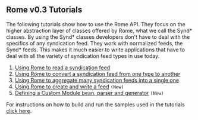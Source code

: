 ## Rome v0.3 Tutorials

The following tutorials show how to use the Rome API. They focus on the
higher abstraction layer of classes offered by Rome, what we call the
Synd\* classes. By using the Synd\* classes developers don\'t have to
deal with the specifics of any syndication feed. They work with
normalized feeds, the Synd\* feeds. This makes it much easier to write
applications that have to deal with all the variety of syndication feed
types in use today.

1.  [Using Rome to read a syndication
    feed](./RomeV0.3TutorialUsingRomeToReadASyndicationFeed.html)
2.  [Using Rome to convert a syndication feed from one type to
    another](./RomeV0.3TutorialUsingRomeToConvertASyndicationFeedFromOneTypeToAnother.html)
3.  [Using Rome to aggregate many syndication feeds into a single
    one](./RomeV0.3TutorialUsingRomeToAggregateManySyndicationFeedsIntoASingleOne.html)
4.  [Using Rome to create and write a
    feed](./RomeV0.3TutorialUsingRomeToCreateAndWriteASyndicationFeed.html)
    `(New)`
5.  [Defining a Custom Module bean, parser and
    generator](./RomeV0.3TutorialDefiningACustomModuleBeanParserAndGenerator.html)
    `(New)`

For instructions on how to build and run the samples used in the
tutorials [click here](./RomeV0.3HowToBuildAndRunTheTutorialsSampleCode.html).
